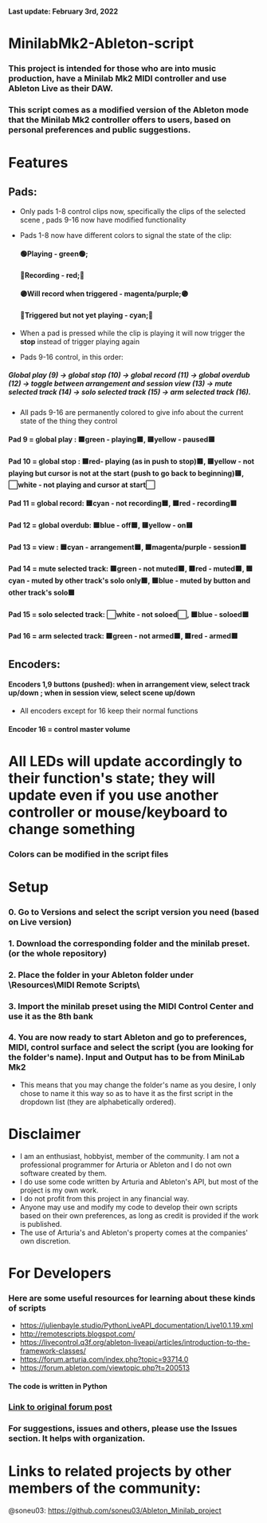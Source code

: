 #### Last update: February 3rd, 2022

# MinilabMk2-Ableton-script
### This project is intended for those who are into music production, have a Minilab Mk2 MIDI controller and use Ableton Live as their DAW.
### This script comes as a modified version of the Ableton mode that the Minilab Mk2 controller offers to users, based on personal preferences and public suggestions.

# Features

## Pads:
- Only pads 1-8 control clips now, specifically the clips of the selected scene , pads 9-16 now have modified functionality
- Pads 1-8 now have different colors to signal the state of the clip: </br> 

  #### 🟢Playing - green🟢;</br> 
  #### 🔴Recording - red;🔴</br>
  #### 🟣Will record when triggered - magenta/purple;🟣</br>
  #### 🔵Triggered but not yet playing - cyan;🔵</br> 
- When a pad is pressed while the clip is playing it will now trigger the **stop** instead of trigger playing again
- Pads 9-16 control, in this order:
 ##### Global play (9) -> global stop (10) -> global record (11) -> global overdub (12) -> toggle between arrangement and session view (13) -> mute selected track (14) -> solo selected track (15) -> arm selected track (16).
- All pads 9-16 are permanently colored to give info about the current state of the thing they control

#### Pad 9 = global play : 🟩green - playing🟩, 🟨yellow - paused🟨
#### Pad 10 = global stop : 🟥red- playing (as in push to stop)🟥, 🟨yellow - not playing but cursor is not at the start (push to go back to beginning)🟨, ⬜white - not playing and cursor at start⬜
#### Pad 11 = global record: 🟦cyan - not recording🟦, 🟥red - recording🟥
#### Pad 12 = global overdub: 🟦blue - off🟦, 🟨yellow - on🟨
#### Pad 13 = view : 🟦cyan - arrangement🟦, 🟪magenta/purple - session🟪
#### Pad 14 = mute selected track: 🟩green - not muted🟩, 🟥red - muted🟥, 🟦cyan - muted by other track's solo only🟦, 🟦blue - muted by button and other track's solo🟦
#### Pad 15 = solo selected track: ⬜white - not soloed⬜, 🟦blue - soloed🟦
#### Pad 16 = arm selected track: 🟩green - not armed🟩, 🟥red - armed🟥

## Encoders:
#### Encoders 1,9 buttons (pushed): when in arrangement view, select track up/down ; when in session view, select scene up/down
- All encoders except for 16 keep their normal functions
#### Encoder 16 = control master volume
# **All LEDs will update accordingly to their function's state; they will update even if you use another controller or mouse/keyboard to change something**

### Colors can be modified in the script files

# Setup
### 0. Go to Versions and select the script version you need (based on Live version)
### 1. Download the corresponding folder and the minilab preset. (or the whole repository)
### 2. Place the folder in your Ableton folder under \Resources\MIDI Remote Scripts\ 
### 3. Import the minilab preset using the MIDI Control Center and use it as the 8th bank
### 4. You are now ready to start Ableton and go to preferences, MIDI, control surface and select the script (you are looking for the folder's name). Input and Output has to be from MiniLab Mk2
- This means that you may change the folder's name as you desire, I only chose to name it this way so as to have it as the first script in the dropdown list (they are alphabetically ordered).

# Disclaimer
- I am an enthusiast, hobbyist, member of the community. I am not a professional programmer for Arturia or Ableton and I do not own software created by them.
- I do use some code written by Arturia and Ableton's API, but most of the project is my own work.
- I do not profit from this project in any financial way.
- Anyone may use and modify my code to develop their own scripts based on their own preferences, as long as credit is provided if the work is published.
- The use of Arturia's and Ableton's property comes at the companies' own discretion.


# For Developers
### Here are some useful resources for learning about these kinds of scripts
- https://julienbayle.studio/PythonLiveAPI_documentation/Live10.1.19.xml
- http://remotescripts.blogspot.com/
- https://livecontrol.q3f.org/ableton-liveapi/articles/introduction-to-the-framework-classes/
- https://forum.arturia.com/index.php?topic=93714.0
- https://forum.ableton.com/viewtopic.php?t=200513
#### The code is written in Python


### [Link to original forum post](https://forum.arturia.com/index.php?topic=102839.0)

### For suggestions, issues and others, please use the Issues section. It helps with organization.

# Links to related projects by other members of the community:

@soneu03: https://github.com/soneu03/Ableton_Minilab_project
